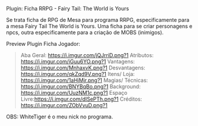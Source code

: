 Plugin: Ficha RRPG - Fairy Tail: The World is Yours 

Se trata ficha de RPG de Mesa para programa RRPG, especificamente para a mesa Fairy Tail The  World is Yours. Uma ficha para se criar personagens e npcs, outra especificamente para a criação de MOBS (inimigos).

Preview Plugin Ficha Jogador:

> Aba Geral: https://i.imgur.com/jQJrriD.png?1
> Atributos: https://i.imgur.com/iGuu6YO.png?1
> Vantagens: https://i.imgur.com/MnhaxvK.png?1
> Desvantagens: https://i.imgur.com/qkZqd9V.png?1
> Itens/ Loja: https://i.imgur.com/1aHjMjr.png?1 
> Magias/ Técnicas: https://i.imgur.com/BNYBqBo.png?1
> Background: https://i.imgur.com/UuzNM1c.png?1
> Espaço Livre:https://i.imgur.com/dISePTh.png?1
> Créditos: https://i.imgur.com/ZObVvuD.png?1 




OBS: WhiteTiger é o meu nick no programa.

